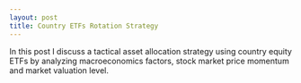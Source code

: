 ```yaml
---
layout: post
title: Country ETFs Rotation Strategy
---
```


In this post I discuss a tactical asset allocation strategy using country equity ETFs by analyzing macroeconomics factors, stock market price momentum and market valuation level.

